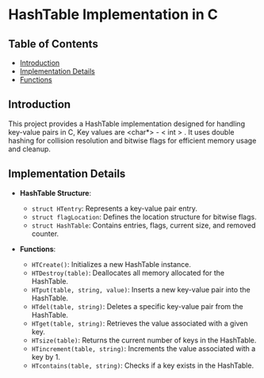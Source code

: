 # HashTable Implementation in C

## Table of Contents
- [Introduction](#introduction)
- [Implementation Details](#implementation-details)
- [Functions](#functions)


## Introduction

This project provides a HashTable implementation designed for handling key-value pairs in C, Key values are <char*> - < int > .
It uses double hashing for collision resolution and bitwise flags for efficient memory usage and cleanup.

## Implementation Details

- **HashTable Structure**: 
  - `struct HTentry`: Represents a key-value pair entry.
  - `struct flagLocation`: Defines the location structure for bitwise flags.
  - `struct HashTable`: Contains entries, flags, current size, and removed counter.

- **Functions**:
  - `HTCreate()`:                  Initializes a new HashTable instance.
  - `HTDestroy(table)`:            Deallocates all memory allocated for the HashTable.
  - `HTput(table, string, value)`: Inserts a new key-value pair into the HashTable.
  - `HTdel(table, string)`:        Deletes a specific key-value pair from the HashTable.
  - `HTget(table, string)`:        Retrieves the value associated with a given key.
  - `HTsize(table)`:               Returns the current number of keys in the HashTable.
  - `HTincrement(table, string)`:  Increments the value associated with a key by 1.
  - `HTcontains(table, string)`:   Checks if a key exists in the HashTable.
